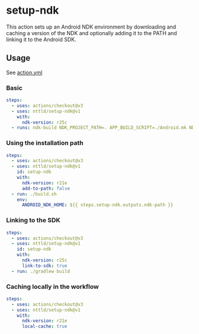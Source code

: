 # setup-ndk

This action sets up an Android NDK environment by downloading and caching a version of the NDK and optionally adding it to the PATH and linking it to the Android SDK.

## Usage

See [action.yml](action.yml)

### Basic

```yml
steps:
  - uses: actions/checkout@v3
  - uses: nttld/setup-ndk@v1
    with:
      ndk-version: r25c
  - runs: ndk-build NDK_PROJECT_PATH=. APP_BUILD_SCRIPT=./Android.mk NDK_APPLICATION_MK=./Application.mk
```

### Using the installation path

```yml
steps:
  - uses: actions/checkout@v3
  - uses: nttld/setup-ndk@v1
    id: setup-ndk
    with:
      ndk-version: r21e
      add-to-path: false
  - run: ./build.sh
    env:
      ANDROID_NDK_HOME: ${{ steps.setup-ndk.outputs.ndk-path }}
```

### Linking to the SDK

```yml
steps:
  - uses: actions/checkout@v3
  - uses: nttld/setup-ndk@v1
    id: setup-ndk
    with:
      ndk-version: r25c
      link-to-sdk: true
  - run: ./gradlew build
```

### Caching locally in the workflow

```yml
steps:
  - uses: actions/checkout@v3
  - uses: nttld/setup-ndk@v1
    with:
      ndk-version: r21e
      local-cache: true
```
